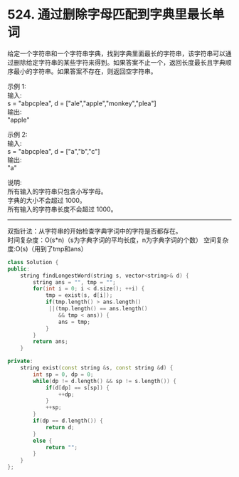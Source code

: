 # 524. 通过删除字母匹配到字典里最长单词

给定一个字符串和一个字符串字典，找到字典里面最长的字符串，该字符串可以通过删除给定字符串的某些字符来得到。如果答案不止一个，返回长度最长且字典顺序最小的字符串。如果答案不存在，则返回空字符串。  

示例 1:  
输入:  
s = "abpcplea", d = ["ale","apple","monkey","plea"]  
输出:   
"apple"  

示例 2:  
输入:  
s = "abpcplea", d = ["a","b","c"]  
输出:   
"a"  

说明:  
所有输入的字符串只包含小写字母。  
字典的大小不会超过 1000。  
所有输入的字符串长度不会超过 1000。  

---

双指针法：从字符串的开始检查字典字词中的字符是否都存在。  
时间复杂度：O(s*n)（s为字典字词的平均长度，n为字典字词的个数） 空间复杂度:O(s)（用到了tmp和ans）  

```cpp
class Solution {
public:
    string findLongestWord(string s, vector<string>& d) {
        string ans = "", tmp = "";
		for(int i = 0; i < d.size(); ++i) {
			tmp = exist(s, d[i]);
            if(tmp.length() > ans.length()
             ||(tmp.length() == ans.length() 
            	&& tmp < ans)) {
                ans = tmp;
            }
        }
        return ans;
    }

private:
	string exist(const string &s, const string &d) {
		int sp = 0, dp = 0;
        while(dp != d.length() && sp != s.length()) {
            if(d[dp] == s[sp]) {
                ++dp;
            }
            ++sp;
        }
        if(dp == d.length()) {
            return d;
        }
        else {
            return "";
        }
    }
};

```
